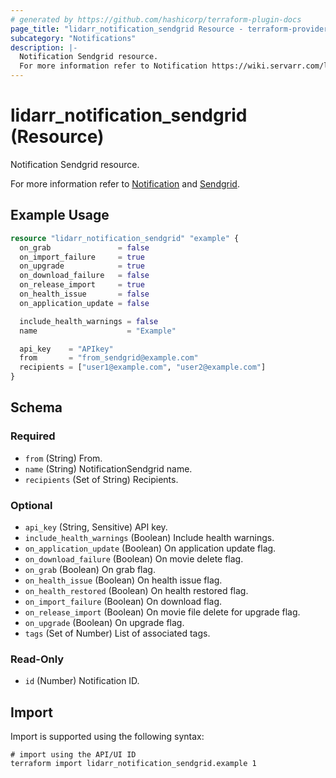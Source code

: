 ```yaml
---
# generated by https://github.com/hashicorp/terraform-plugin-docs
page_title: "lidarr_notification_sendgrid Resource - terraform-provider-lidarr"
subcategory: "Notifications"
description: |-
  Notification Sendgrid resource.
  For more information refer to Notification https://wiki.servarr.com/lidarr/settings#connect and Sendgrid https://wiki.servarr.com/lidarr/supported#sendgrid.
---
```


# lidarr_notification_sendgrid (Resource)

<!-- subcategory:Notifications -->Notification Sendgrid resource.
For more information refer to [Notification](https://wiki.servarr.com/lidarr/settings#connect) and [Sendgrid](https://wiki.servarr.com/lidarr/supported#sendgrid).

## Example Usage

```terraform
resource "lidarr_notification_sendgrid" "example" {
  on_grab               = false
  on_import_failure     = true
  on_upgrade            = true
  on_download_failure   = false
  on_release_import     = true
  on_health_issue       = false
  on_application_update = false

  include_health_warnings = false
  name                    = "Example"

  api_key    = "APIkey"
  from       = "from_sendgrid@example.com"
  recipients = ["user1@example.com", "user2@example.com"]
}
```

<!-- schema generated by tfplugindocs -->
## Schema

### Required

- `from` (String) From.
- `name` (String) NotificationSendgrid name.
- `recipients` (Set of String) Recipients.

### Optional

- `api_key` (String, Sensitive) API key.
- `include_health_warnings` (Boolean) Include health warnings.
- `on_application_update` (Boolean) On application update flag.
- `on_download_failure` (Boolean) On movie delete flag.
- `on_grab` (Boolean) On grab flag.
- `on_health_issue` (Boolean) On health issue flag.
- `on_health_restored` (Boolean) On health restored flag.
- `on_import_failure` (Boolean) On download flag.
- `on_release_import` (Boolean) On movie file delete for upgrade flag.
- `on_upgrade` (Boolean) On upgrade flag.
- `tags` (Set of Number) List of associated tags.

### Read-Only

- `id` (Number) Notification ID.

## Import

Import is supported using the following syntax:

```shell
# import using the API/UI ID
terraform import lidarr_notification_sendgrid.example 1
```
